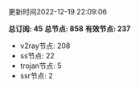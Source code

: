 更新时间2022-12-19 22:09:06

**总订阅: 45**
**总节点: 858**
**有效节点: 237**
- v2ray节点: 208
- ss节点: 22
- trojan节点: 5
- ssr节点: 2
